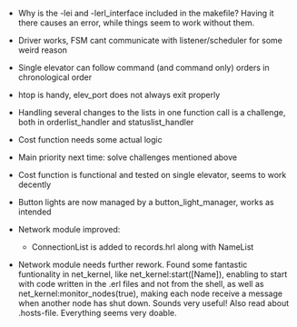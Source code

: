 - Why is the -lei and -lerl_interface included in the makefile? Having it there causes an error, while things seem to work without them.
- Driver works, FSM cant communicate with listener/scheduler for some weird reason

- Single elevator can follow command (and command only) orders in chronological order
- htop is handy, elev_port does not always exit properly
- Handling several changes to the lists in one function call is a challenge, both in orderlist_handler and statuslist_handler
- Cost function needs some actual logic
- Main priority next time: solve challenges mentioned above


- Cost function is functional and tested on single elevator, seems to work decently
- Button lights are now managed by a button_light_manager, works as intended

- Network module improved:
  - ConnectionList is added to records.hrl along with NameList
  
- Network module needs further rework. Found some fantastic funtionality in net_kernel, like net_kernel:start([Name]), enabling to start with code written in the .erl files and not from the shell, as well as net_kernel:monitor_nodes(true), making each node receive a message when another node has shut down. Sounds very useful! Also read about .hosts-file. Everything seems very doable.
